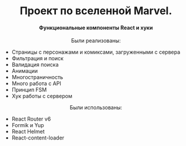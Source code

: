<h1 align="center">Проект по вселенной Marvel.</h1>
<h4 align="center">Функциональные компоненты React и хуки</h4>
<p align="center">Были реализованы:</p>
<ul>
               <li>Страницы с персонажами и комиксами, загруженными с сервера</li>
               <li>Фильтрация и поиск</li>
                <li>Валидация поиска</li>
               <li>Анимации</li>
               <li>Многостраничность</li>
               <li>Много работа с API</li>
               <li>Принцип FSM</li>
               <li>Хук работы с сервером</li>
</ul>
<p align="center">Были использованы:</p>
<ul>
               <li>React Router v6</li>
               <li>Formik и Yup</li>
               <li>React Helmet</li>
               <li>React-content-loader</li>
</ul>

